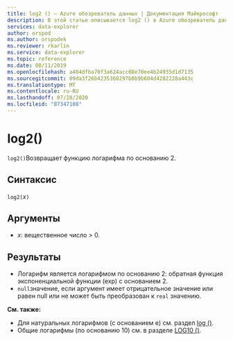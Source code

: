 ```yaml
---
title: log2 () — Azure обозреватель данных | Документация Майкрософт
description: В этой статье описывается log2 () в Azure обозреватель данных.
services: data-explorer
author: orspod
ms.author: orspodek
ms.reviewer: rkarlin
ms.service: data-explorer
ms.topic: reference
ms.date: 08/11/2019
ms.openlocfilehash: a404dfba70f3a624acc08e70ee4b24935d1d7135
ms.sourcegitcommit: 09da3f26b4235368297b8b9b604d4282228a443c
ms.translationtype: MT
ms.contentlocale: ru-RU
ms.lasthandoff: 07/28/2020
ms.locfileid: "87347108"
---
```

# <a name="log2"></a>log2()

`log2()`Возвращает функцию логарифма по основанию 2.  

## <a name="syntax"></a>Синтаксис

`log2(`*x*`)`

## <a name="arguments"></a>Аргументы

* *x*: вещественное число > 0.

## <a name="returns"></a>Результаты

* Логарифм является логарифмом по основанию 2: обратная функция экспоненциальной функции (exp) с основанием 2.
* `null`значение, если аргумент имеет отрицательное значение или равен null или не может быть преобразован к `real` значению. 

**См. также:**

* Для натуральных логарифмов (с основанием e) см. раздел [log ()](log-function.md).
* Общие логарифмы (по основанию 10) см. в разделе [LOG10 ()](log10-function.md).